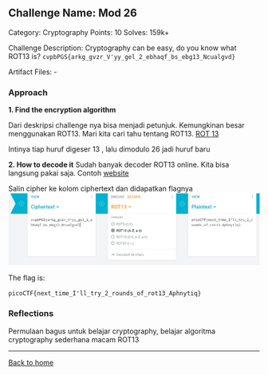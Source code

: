 ## Challenge Name: Mod 26
Category: Cryptography
Points: 10
Solves: 159k+

Challenge Description: 
Cryptography can be easy, do you know what ROT13 is? 
`cvpbPGS{arkg_gvzr_V'yy_gel_2_ebhaqf_bs_ebg13_Ncualgvd}`

Artifact Files: -

### Approach

**1. Find the encryption algorithm**

Dari deskripsi challenge nya bisa menjadi petunjuk. Kemungkinan besar menggunakan ROT13. Mari kita cari tahu tentang ROT13.
[ROT 13](https://id.wikipedia.org/wiki/ROT13)

Intinya tiap huruf digeser 13 , lalu dimodulo 26 jadi huruf baru

**2. How to decode it**
Sudah banyak decoder ROT13 online. Kita bisa langsung pakai saja.
Contoh [website](https://cryptii.com/pipes/rot13-decoder)

Salin cipher ke kolom ciphertext dan didapatkan flagnya
![flag](Mod%2026-1.JPG)

The flag is:
```
picoCTF{next_time_I'll_try_2_rounds_of_rot13_Aphnytiq}
```

### Reflections
Permulaan bagus untuk belajar cryptography, belajar algoritma cryptography sederhana macam ROT13
  

---
[Back to home](../Readme.md)
